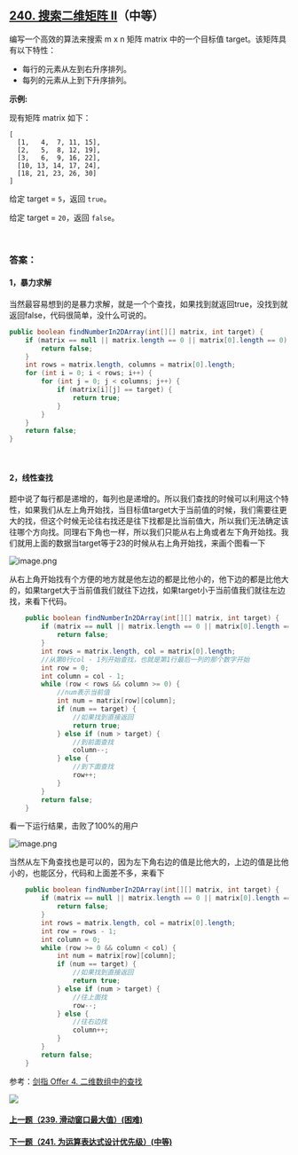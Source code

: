 ## [240. 搜索二维矩阵 II](https://leetcode-cn.com/problems/search-a-2d-matrix-ii/)（中等）

编写一个高效的算法来搜索 m x n 矩阵 matrix 中的一个目标值 target。该矩阵具有以下特性：

- 每行的元素从左到右升序排列。
- 每列的元素从上到下升序排列。

**示例:**

现有矩阵 matrix 如下：

```
[
  [1,   4,  7, 11, 15],
  [2,   5,  8, 12, 19],
  [3,   6,  9, 16, 22],
  [10, 13, 14, 17, 24],
  [18, 21, 23, 26, 30]
]
```

给定 target = `5`，返回 `true`。

给定 target = `20`，返回 `false`。

<br/>

### 答案：

#### 1，暴力求解

当然最容易想到的是暴力求解，就是一个个查找，如果找到就返回true，没找到就返回false，代码很简单，没什么可说的。

```java
public boolean findNumberIn2DArray(int[][] matrix, int target) {
    if (matrix == null || matrix.length == 0 || matrix[0].length == 0) {
        return false;
    }
    int rows = matrix.length, columns = matrix[0].length;
    for (int i = 0; i < rows; i++) {
        for (int j = 0; j < columns; j++) {
            if (matrix[i][j] == target) {
                return true;
            }
        }
    }
    return false;
}
```

<br/>

#### 2，线性查找

题中说了每行都是递增的，每列也是递增的。所以我们查找的时候可以利用这个特性，如果我们从左上角开始找，当目标值target大于当前值的时候，我们需要往更大的找，但这个时候无论往右找还是往下找都是比当前值大，所以我们无法确定该往哪个方向找。同理右下角也一样，所以我们只能从右上角或者左下角开始找。我们就用上面的数据当target等于23的时候从右上角开始找，来画个图看一下

![image.png](https://pic.leetcode-cn.com/2514f408951415f07de5174dc0003d1e320905455709e959465d2259ca5d51d3-image.png)

从右上角开始找有个方便的地方就是他左边的都是比他小的，他下边的都是比他大的，如果target大于当前值我们就往下边找，如果target小于当前值我们就往左边找，来看下代码。

```java
    public boolean findNumberIn2DArray(int[][] matrix, int target) {
        if (matrix == null || matrix.length == 0 || matrix[0].length == 0) {
            return false;
        }
        int rows = matrix.length, col = matrix[0].length;
        //从第0行col - 1列开始查找，也就是第1行最后一列的那个数字开始
        int row = 0;
        int column = col - 1;
        while (row < rows && column >= 0) {
            //num表示当前值
            int num = matrix[row][column];
            if (num == target) {
                //如果找到直接返回
                return true;
            } else if (num > target) {
                //到前面查找
                column--;
            } else {
                //到下面查找
                row++;
            }
        }
        return false;
    }
```

看一下运行结果，击败了100%的用户

![image.png](https://pic.leetcode-cn.com/cfa834796c8d8c7f1ccc9501d778da35cf2c78f43426fce0f56a0c5c9d7de699-image.png)

当然从左下角查找也是可以的，因为左下角右边的值是比他大的，上边的值是比他小的，也能区分，代码和上面差不多，来看下

```java
    public boolean findNumberIn2DArray(int[][] matrix, int target) {
        if (matrix == null || matrix.length == 0 || matrix[0].length == 0) {
            return false;
        }
        int rows = matrix.length, col = matrix[0].length;
        int row = rows - 1;
        int column = 0;
        while (row >= 0 && column < col) {
            int num = matrix[row][column];
            if (num == target) {
                //如果找到直接返回
                return true;
            } else if (num > target) {
                //往上面找
                row--;
            } else {
                //往右边找
                column++;
            }
        }
        return false;
    }
```



参考：[剑指 Offer 4. 二维数组中的查找](https://github.com/sdwwld/leetCode/blob/master/src/main/java/com/wld/java/offer/剑指Offer04.md)

![](https://img-blog.csdnimg.cn/20200807155236311.png)

#### [上一题（239. 滑动窗口最大值）(困难)](https://github.com/sdwwld/leetCode/blob/master/src/main/java/com/wld/java/leetcode/leetCode0239.md)

#### [下一题（241. 为运算表达式设计优先级）(中等)](https://github.com/sdwwld/leetCode/blob/master/src/main/java/com/wld/java/leetcode/leetCode0241.md)